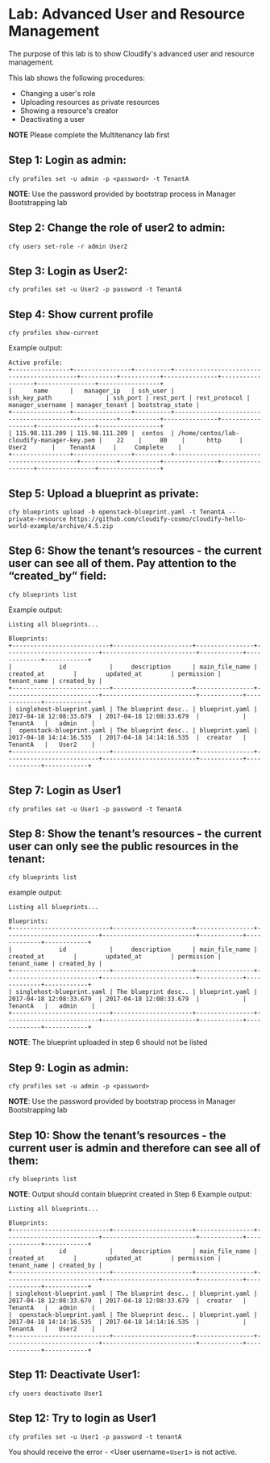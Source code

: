 # Lab: Advanced User and Resource Management

The purpose of this lab is to show Cloudify's advanced user and resource management.

This lab shows the following procedures:

* Changing a user's role
* Uploading resources as private resources
* Showing a resource's creator
* Deactivating a user

**NOTE** Please complete the Multitenancy lab first

## Step 1: Login as admin:
```
cfy profiles set -u admin -p <password> -t TenantA
```

**NOTE**: Use the password provided by bootstrap process in Manager Bootstrapping lab

## Step 2: Change the role of user2 to admin:
```
cfy users set-role -r admin User2
```

## Step 3: Login as User2:
```
cfy profiles set -u User2 -p password -t TenantA
```

## Step 4: Show current profile
```
cfy profiles show-current
```

Example output:
```
Active profile:
+----------------+----------------+----------+-------------------------------------------+----------+-----------+---------------+------------------+----------------+-----------------+
|      name      |   manager_ip   | ssh_user |                ssh_key_path               | ssh_port | rest_port | rest_protocol | manager_username | manager_tenant | bootstrap_state |
+----------------+----------------+----------+-------------------------------------------+----------+-----------+---------------+------------------+----------------+-----------------+
| 115.98.111.209 | 115.98.111.209 |  centos  | /home/centos/lab-cloudify-manager-key.pem |    22    |     80    |      http     |      User2       |    TenantA     |     Complete    |
+----------------+----------------+----------+-------------------------------------------+----------+-----------+---------------+------------------+----------------+-----------------+
```


## Step 5: Upload a blueprint as private:
```
cfy blueprints upload -b openstack-blueprint.yaml -t TenantA --private-resource https://github.com/cloudify-cosmo/cloudify-hello-world-example/archive/4.5.zip
```

## Step 6: Show the tenant’s resources - the current user can see all of them. Pay attention to the “created_by” field:
```
cfy blueprints list
```

Example output:
```
Listing all blueprints...

Blueprints:
+---------------------------+----------------------+----------------+--------------------------+--------------------------+------------+-------------+------------+
|             id            |     description      | main_file_name |        created_at        |        updated_at        | permission | tenant_name | created_by |
+---------------------------+----------------------+----------------+--------------------------+--------------------------+------------+-------------+------------+
| singlehost-blueprint.yaml | The blueprint desc.. | blueprint.yaml | 2017-04-18 12:08:33.679  | 2017-04-18 12:08:33.679  |            |   TenantA   |   admin    |
|  openstack-blueprint.yaml | The blueprint desc.. | blueprint.yaml | 2017-04-18 14:14:16.535  | 2017-04-18 14:14:16.535  |  creator   |   TenantA   |   User2    |
+---------------------------+----------------------+----------------+--------------------------+--------------------------+------------+-------------+------------+

```

## Step 7: Login as User1
```
cfy profiles set -u User1 -p password -t TenantA
```

## Step 8: Show the tenant’s resources - the current user can only see the public resources in the tenant:
```
cfy blueprints list
```

example output:
```
Listing all blueprints...

Blueprints:
+---------------------------+----------------------+----------------+--------------------------+--------------------------+------------+-------------+------------+
|             id            |     description      | main_file_name |        created_at        |        updated_at        | permission | tenant_name | created_by |
+---------------------------+----------------------+----------------+--------------------------+--------------------------+------------+-------------+------------+
| singlehost-blueprint.yaml | The blueprint desc.. | blueprint.yaml | 2017-04-18 12:08:33.679  | 2017-04-18 12:08:33.679  |            |   TenantA   |   admin    |
+---------------------------+----------------------+----------------+--------------------------+--------------------------+------------+-------------+------------+
```

**NOTE**: The blueprint uploaded in step 6 should not be listed

## Step 9: Login as admin:
```
cfy profiles set -u admin -p <password>
```

**NOTE**: Use the password provided by bootstrap process in Manager Bootstrapping lab

## Step 10: Show the tenant’s resources - the current user is admin and therefore can see all of them:
```
cfy blueprints list
```

**NOTE**: Output should contain blueprint created in Step 6
Example output:
```
Listing all blueprints...

Blueprints:
+---------------------------+----------------------+----------------+--------------------------+--------------------------+------------+-------------+------------+
|             id            |     description      | main_file_name |        created_at        |        updated_at        | permission | tenant_name | created_by |
+---------------------------+----------------------+----------------+--------------------------+--------------------------+------------+-------------+------------+
| singlehost-blueprint.yaml | The blueprint desc.. | blueprint.yaml | 2017-04-18 12:08:33.679  | 2017-04-18 12:08:33.679  |  creator   |   TenantA   |   admin    |
|  openstack-blueprint.yaml | The blueprint desc.. | blueprint.yaml | 2017-04-18 14:14:16.535  | 2017-04-18 14:14:16.535  |            |   TenantA   |   User2    |
+---------------------------+----------------------+----------------+--------------------------+--------------------------+------------+-------------+------------+
```

## Step 11: Deactivate User1:
```
cfy users deactivate User1
```

## Step 12: Try to login as User1
```
cfy profiles set -u User1 -p password -t tenantA
```

You should receive the error -  <User username=`User1`> is not active.
